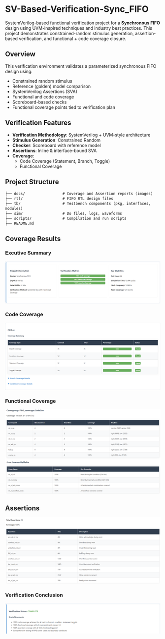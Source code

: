 # SV-Based-Verification-Sync_FIFO

SystemVerilog-based functional verification project for a **Synchronous FIFO** design using UVM-inspired techniques and industry best practices. This project demonstrates constrained-random stimulus generation, assertion-based verification, and functional + code coverage closure.

## Overview

This verification environment validates a parameterized synchronous FIFO design using:
- Constrained random stimulus
- Reference (golden) model comparison
- SystemVerilog Assertions (SVA)
- Functional and code coverage
- Scoreboard-based checks
- Functional coverage points tied to verification plan

## Verification Features

- **Verification Methodology**: SystemVerilog + UVM-style architecture  
- **Stimulus Generation**: Constrained Random  
- **Checker**: Scoreboard with reference model  
- **Assertions**: Inline & interface-bound SVA  
- **Coverage**:
  - Code Coverage (Statement, Branch, Toggle)
  - Functional Coverage

## Project Structure
```text SV_based_verification_Sync_FIFO/
├── docs/                 # Coverage and Assertion reports (images)
├── rtl/                  # FIFO RTL design files
├── tb/                   # Testbench components (pkg, interfaces, modules)
├── sim/                  # Do files, logs, waveforms
├── scripts/              # Compilation and run scripts
├── README.md
```
## Coverage Results

### Excutive Summary

![Excutive Summary](./Docs/Executive%20Summary.png)

### Code Coverage

![Code Coverage](./Docs/Code%20Coverage%20Analysis.png)

### Functional Coverage

![Functional Coverage](./Docs/Functional%20Coverage%20Analysis.png)

## Assertions

![Assertions Coverage](./Docs/Assertion%20Coverage.png)

### Verification Conclusion

![Verification Conclusion](./Docs/Verification%20Conclusion.png)


